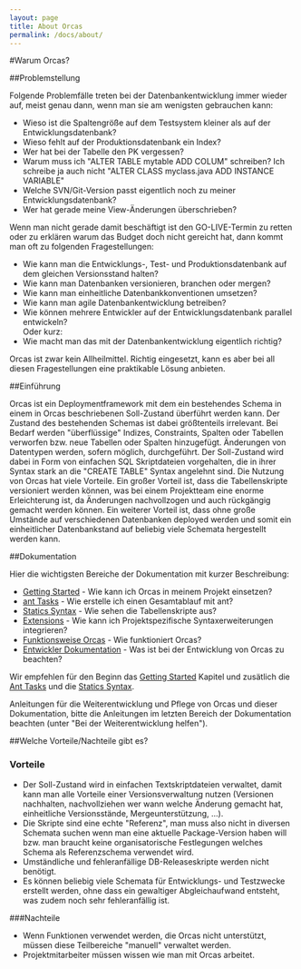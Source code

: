 ```yaml
---
layout: page
title: About Orcas
permalink: /docs/about/
---
```


#Warum Orcas?

##Problemstellung

Folgende Problemfälle treten bei der Datenbankentwicklung immer wieder auf, meist genau dann, wenn man sie am wenigsten gebrauchen kann:

- Wieso ist die Spaltengröße auf dem Testsystem kleiner als auf der Entwicklungsdatenbank?
- Wieso fehlt auf der Produktionsdatenbank ein Index?
- Wer hat bei der Tabelle den PK vergessen?
- Warum muss ich "ALTER TABLE mytable ADD COLUM" schreiben? Ich schreibe ja auch nicht "ALTER CLASS myclass.java ADD INSTANCE VARIABLE"
- Welche SVN/Git-Version passt eigentlich noch zu meiner Entwicklungsdatenbank?
- Wer hat gerade meine View-Änderungen überschrieben?

Wenn man nicht gerade damit beschäftigt ist den GO-LIVE-Termin zu retten oder zu erklären warum das Budget doch nicht gereicht hat, dann kommt man oft zu folgenden Fragestellungen:

- Wie kann man die Entwicklungs-, Test- und Produktionsdatenbank auf dem gleichen Versionsstand halten?
- Wie kann man Datenbanken versionieren, branchen oder mergen?
- Wie kann man einheitliche Datenbankkonventionen umsetzen?
- Wie kann man agile Datenbankentwicklung betreiben?
- Wie können mehrere Entwickler auf der Entwicklungsdatenbank parallel entwickeln?
<br/>Oder kurz:
- Wie macht man das mit der Datenbankentwicklung eigentlich richtig?

Orcas ist zwar kein Allheilmittel. Richtig eingesetzt, kann es aber bei all diesen Fragestellungen eine praktikable Lösung anbieten.

##Einführung

Orcas ist ein Deploymentframework mit dem ein bestehendes Schema in einem in Orcas beschriebenen Soll-Zustand überführt werden kann. Der Zustand des bestehenden Schemas ist dabei größtenteils irrelevant. Bei Bedarf werden "überflüssige" Indizes, Constraints, Spalten oder Tabellen verworfen bzw. neue Tabellen oder Spalten hinzugefügt. Änderungen von Datentypen werden, sofern möglich, durchgeführt. Der Soll-Zustand wird dabei in Form von einfachen SQL Skriptdateien vorgehalten, die in ihrer Syntax stark an die "CREATE TABLE" Syntax angelehnt sind.
Die Nutzung von Orcas hat viele Vorteile. Ein großer Vorteil ist, dass die Tabellenskripte versioniert werden können, was bei einem Projektteam eine enorme Erleichterung ist, da Änderungen nachvollzogen und auch rückgängig gemacht werden können. Ein weiterer Vorteil ist, dass ohne große Umstände auf verschiedenen Datenbanken deployed werden und somit ein einheitlicher Datenbankstand auf beliebig viele Schemata hergestellt werden kann.

##Dokumentation

Hier die wichtigsten Bereiche der Dokumentation mit kurzer Beschreibung:

- [Getting Started]({{site.baseurl}}/docs/getting-started/) - Wie kann ich Orcas in meinem Projekt einsetzen?
- [ant Tasks]({{site.baseurl}}/docs/ant-tasks/) - Wie erstelle ich einen Gesamtablauf mit ant?
- [Statics Syntax]({{site.baseurl}}/docs/statics-syntax/) - Wie sehen die Tabellenskripte aus?
- [Extensions]({{site.baseurl}}/docs/extensions/) - Wie kann ich Projektspezifische Syntaxerweiterungen integrieren?
- [Funktionsweise Orcas]({{site.baseurl}}/docs/how-it-works/) - Wie funktioniert Orcas?
- [Entwickler Dokumentation]({{site.baseurl}}/docs/dev-docs/) - Was ist bei der Entwicklung von Orcas zu beachten?

Wir empfehlen für den Beginn das [Getting Started]({{site.baseurl}}/docs/getting-started/) Kapitel und zusätlich die [Ant Tasks]({{site.baseurl}}/docs/ant-tasks/) und die [Statics Syntax]({{site.baseurl}}/docs/statics-syntax/).

Anleitungen für die Weiterentwicklung und Pflege von Orcas und dieser Dokumentation, bitte die Anleitungen im letzten Bereich der Dokumentation beachten (unter "Bei der Weiterentwicklung helfen").

##Welche Vorteile/Nachteile gibt es?

### Vorteile

- Der Soll-Zustand wird in einfachen Textskriptdateien verwaltet, damit kann man alle Vorteile einer Versionsverwaltung nutzen (Versionen nachhalten, nachvollziehen wer wann welche Änderung gemacht hat, einheitliche Versionsstände, Mergeunterstützung, ...).
- Die Skripte sind eine echte "Referenz", man muss also nicht in diversen Schemata suchen wenn man eine aktuelle Package-Version haben will bzw. man braucht keine organisatorische Festlegungen welches Schema als Referenzschema verwendet wird.
- Umständliche und fehleranfällige DB-Releaseskripte werden nicht benötigt.
- Es können beliebig viele Schemata für Entwicklungs- und Testzwecke erstellt werden, ohne dass ein gewaltiger Abgleichaufwand entsteht, was zudem noch sehr fehleranfällig ist.

###Nachteile

- Wenn Funktionen verwendet werden, die Orcas nicht unterstützt, müssen diese Teilbereiche "manuell" verwaltet werden.
- Projektmitarbeiter müssen wissen wie man mit Orcas arbeitet.

